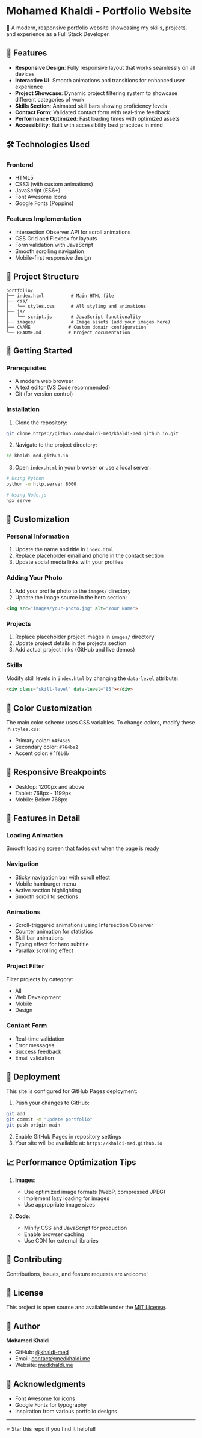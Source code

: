 # Mohamed Khaldi - Portfolio Website

🚀 A modern, responsive portfolio website showcasing my skills, projects, and experience as a Full Stack Developer.

## 🌟 Features

- **Responsive Design**: Fully responsive layout that works seamlessly on all devices
- **Interactive UI**: Smooth animations and transitions for enhanced user experience
- **Project Showcase**: Dynamic project filtering system to showcase different categories of work
- **Skills Section**: Animated skill bars showing proficiency levels
- **Contact Form**: Validated contact form with real-time feedback
- **Performance Optimized**: Fast loading times with optimized assets
- **Accessibility**: Built with accessibility best practices in mind

## 🛠️ Technologies Used

### Frontend
- HTML5
- CSS3 (with custom animations)
- JavaScript (ES6+)
- Font Awesome Icons
- Google Fonts (Poppins)

### Features Implementation
- Intersection Observer API for scroll animations
- CSS Grid and Flexbox for layouts
- Form validation with JavaScript
- Smooth scrolling navigation
- Mobile-first responsive design

## 📁 Project Structure

```
portfolio/
├── index.html          # Main HTML file
├── css/
│   └── styles.css      # All styling and animations
├── js/
│   └── script.js       # JavaScript functionality
├── images/             # Image assets (add your images here)
├── CNAME              # Custom domain configuration
└── README.md          # Project documentation
```

## 🚀 Getting Started

### Prerequisites
- A modern web browser
- A text editor (VS Code recommended)
- Git (for version control)

### Installation

1. Clone the repository:
```bash
git clone https://github.com/khaldi-med/khaldi-med.github.io.git
```

2. Navigate to the project directory:
```bash
cd khaldi-med.github.io
```

3. Open `index.html` in your browser or use a local server:
```bash
# Using Python
python -m http.server 8000

# Using Node.js
npx serve
```

## 📝 Customization

### Personal Information
1. Update the name and title in `index.html`
2. Replace placeholder email and phone in the contact section
3. Update social media links with your profiles

### Adding Your Photo
1. Add your profile photo to the `images/` directory
2. Update the image source in the hero section:
```html
<img src="images/your-photo.jpg" alt="Your Name">
```

### Projects
1. Replace placeholder project images in `images/` directory
2. Update project details in the projects section
3. Add actual project links (GitHub and live demos)

### Skills
Modify skill levels in `index.html` by changing the `data-level` attribute:
```html
<div class="skill-level" data-level="85"></div>
```

## 🎨 Color Customization

The main color scheme uses CSS variables. To change colors, modify these in `styles.css`:
- Primary color: `#4f46e5`
- Secondary color: `#764ba2`
- Accent color: `#ff6b6b`

## 📱 Responsive Breakpoints

- Desktop: 1200px and above
- Tablet: 768px - 1199px
- Mobile: Below 768px

## 🔧 Features in Detail

### Loading Animation
Smooth loading screen that fades out when the page is ready

### Navigation
- Sticky navigation bar with scroll effect
- Mobile hamburger menu
- Active section highlighting
- Smooth scroll to sections

### Animations
- Scroll-triggered animations using Intersection Observer
- Counter animation for statistics
- Skill bar animations
- Typing effect for hero subtitle
- Parallax scrolling effect

### Project Filter
Filter projects by category:
- All
- Web Development
- Mobile
- Design

### Contact Form
- Real-time validation
- Error messages
- Success feedback
- Email validation

## 🚀 Deployment

This site is configured for GitHub Pages deployment:

1. Push your changes to GitHub:
```bash
git add .
git commit -m "Update portfolio"
git push origin main
```

2. Enable GitHub Pages in repository settings
3. Your site will be available at: `https://khaldi-med.github.io`

## 📈 Performance Optimization Tips

1. **Images**: 
   - Use optimized image formats (WebP, compressed JPEG)
   - Implement lazy loading for images
   - Use appropriate image sizes

2. **Code**:
   - Minify CSS and JavaScript for production
   - Enable browser caching
   - Use CDN for external libraries

## 🤝 Contributing

Contributions, issues, and feature requests are welcome!

## 📄 License

This project is open source and available under the [MIT License](LICENSE).

## 👤 Author

**Mohamed Khaldi**

- GitHub: [@khaldi-med](https://github.com/khaldi-med)
- Email: contact@medkhaldi.me
- Website: [medkhaldi.me](https://medkhaldi.me)

## 🙏 Acknowledgments

- Font Awesome for icons
- Google Fonts for typography
- Inspiration from various portfolio designs

---

⭐ Star this repo if you find it helpful!
